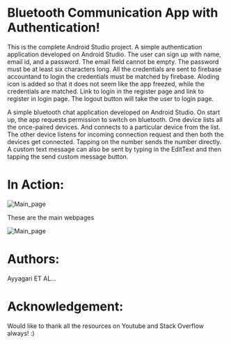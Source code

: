# Bluetooth Communication App with Authentication!

This is the complete Android Studio project.  A simple authentication application developed on Android Studio.
The user can sign up with name, email id, and a password. The email field cannot be empty. The password must be at least six characters long. 
All the credentials are sent to firebase accountand to login the credentials must be matched by firebase.
Aloding icon is added so that it does not seem like the app freezed, while the credentials are matched.
Link to login in the register page and link to register in login page.
The logout button will take the user to login page.

A simple bluetooth chat application developed on Android Studio. 
On start up, the app requests permission to switch on bluetooth.
One device lists all the once-paired devices. And connects to a particular device from the list. 
The other device listens for incoming connection request and then both the devices get connected.
Tapping on the number sends the number directly. A custom text message can also be sent by typing in the EditText and then tapping the send custom message button.


# In Action:
![Main_page](cd2.png)

These are the main webpages

![Main_page](cd1.png)


# Authors:
Ayyagari ET AL...

# Acknowledgement:
Would like to thank all the resources on Youtube and Stack Overflow always! :)
 
